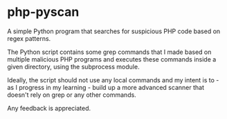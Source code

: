 # php-pyscan
A simple Python program that searches for suspicious PHP code based on regex patterns.

The Python script contains some grep commands that I made based on multiple malicious PHP programs and executes these commands inside a given directory, using the subprocess module.

Ideally, the script should not use any local commands and my intent is to - as I progress in my learning - build up a more advanced scanner that doesn't rely on grep or any other commands.

Any feedback is appreciated.
